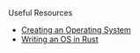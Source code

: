 

Useful Resources
* [Creating an Operating System](https://wiki.osdev.org/Creating_an_Operating_System)
* [Writing an OS in Rust](https://os.phil-opp.com/)
